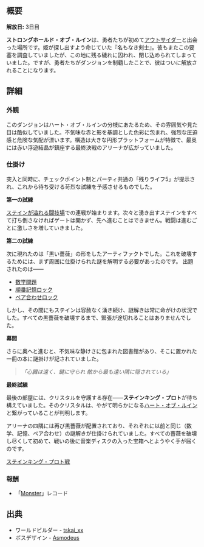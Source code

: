 <!-- title: 廃墟の要塞 -->
<!-- quote: イファニアがあなたを信じているなら、あるいは勝機があるかもしれない。 -->
<!-- chapters: 1 -->
<!-- images: (廃墟の要塞 概要 #1), (廃墟の要塞 概要 #2), (廃墟の要塞 概要 #3), (ダンジョンボス: 汚染王プロト) -->
<!-- model: false -->

## 概要

**解放日:** 3日目

**ストロングホールド・オブ・ルイン**は、勇者たちが初めて[アウトサイダー](#entry:outsider-entry)と出会った場所です。姫が探し出すよう命じていた『名もなき剣士』。彼もまたこの要塞を調査していましたが、この地に残る穢れに囚われ、閉じ込められてしまっていました。ですが、勇者たちがダンジョンを制覇したことで、彼はついに解放されることになります。

## 詳細

### 外観

このダンジョンはハート・オブ・ルインの分枝にあたるため、その雰囲気や見た目は酷似していました。不気味な赤と影を基調とした色彩に包まれ、強烈な圧迫感と危険な気配が漂います。構造は大きな円形プラットフォームが特徴で、最奥には赤い浮遊結晶が鎮座する最終決戦のアリーナが広がっていました。

### 仕掛け

突入と同時に、チェックポイント制とパーティ共通の「残りライフ5」が提示され、これから待ち受ける苛烈な試練を予感させるものでした。

**第一の試練**

[ステインが溢れる闘技場](https://www.youtube.com/live/gVAtGMLBJos?si=Yz9FwKwuVtv4e-ZS&t=1423)での連戦が始まります。次々と湧き出すステインをすべて打ち倒さなければゲートは開かず、先へ進むことはできません。戦闘は進むごとに激しさを増していきました。

**第二の試練**

次に現れたのは「黒い薔薇」の形をしたアーティファクトでした。これを破壊するためには、まず周囲に仕掛けられた謎を解明する必要があったのです。
出題されたのは――

- [数学問題](https://www.youtube.com/live/EKjcWfEGsB0?si=kbaxo2QGrPfrE5La&t=2999)
- [順番記憶ロック](https://www.youtube.com/live/Icdii90_vSA?si=5xbkuHBq09Pawbcj&t=16232)
- [ペア合わせロック](https://www.youtube.com/live/Lp7GyRVbz1c?si=eZeTfPLnxXrZZVP7&t=2892)

しかし、その間にもステインは容赦なく湧き続け、謎解きは常に命がけの状況でした。すべての黒薔薇を破壊するまで、緊張が途切れることはありませんでした。

**幕間**

さらに奥へと進むと、不気味な静けさに包まれた図書館があり、そこに置かれた一冊の本に謎掛けが記されていました。

> _「心臓は遠く、鍵に守られ
> 敵から最も遠い隅に隠されている」_

**最終試練**

最後の部屋には、クリスタルを守護する存在――**ステインキング・プロト**が待ち構えていました。そのクリスタルは、やがて明らかになる[ハート・オブ・ルイン](#entry:heart-of-ruin-entry)と繋がっていることが判明します。

アリーナの四隅には再び黒薔薇が配置されており、それぞれに以前と同じ（数学、記憶、ペア合わせ）の謎解きが仕掛けられていました。すべての薔薇を破壊し尽くして初めて、戦いの後に音楽ディスクの入った宝箱へとようやく手が届くのです。

[ステインキング・プロト戦](#embed:https://www.youtube.com/live/gVAtGMLBJos?si=ySvBC15UpSUDHK4E&t=2203)

### 報酬

- 「[Monster](https://www.youtube.com/watch?v=2kllY6gIU6o&pp=ygUQbW9uc3RlciBob2xvbGl2ZQ%3D%3D)」レコード

## 出典

- ワールドビルダー - [tskai_xx](https://x.com/tskai_xx/status/1920399135754367072/photo/1)
- ボスデザイン - [Asmodeus](#out:https://www.youtube.com/watch?v=7DoxNoIma18&feature=youtu.be)
